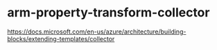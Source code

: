 # arm-property-transform-collector
https://docs.microsoft.com/en-us/azure/architecture/building-blocks/extending-templates/collector
